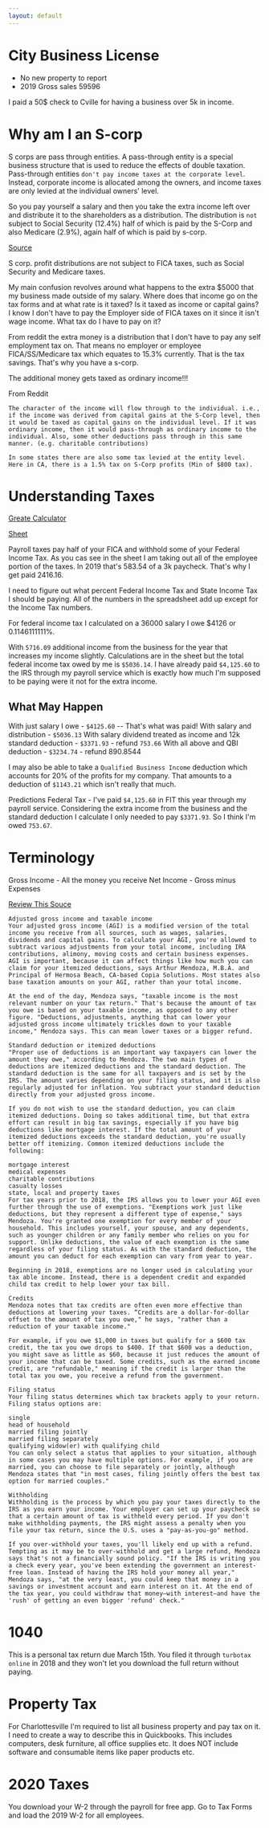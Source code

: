 ```yaml
---
layout: default
---
```


# City Business License

- No new property to report
- 2019 Gross sales 59596

I paid a 50$ check to Cville for having a business over 5k in income.

# Why am I an S-corp

S corps are pass through entities. A pass-through entity is a special business structure that is used to reduce the effects of double taxation. Pass-through entities `don't pay income taxes at the corporate level`. Instead, corporate income is allocated among the owners, and income taxes are only levied at the individual owners' level.

So you pay yourself a salary and then you take the extra income left over and distribute it to the shareholders as a distribution. The distribution is `not` subject to Social Security (12.4%) half of which is paid by the S-Corp and also Medicare (2.9%), again half of which is paid by s-corp.

[Source](https://smallbusiness.chron.com/distribute-net-profits-before-years-end-s-corp-46678.html)

 S corp. profit distributions are not subject to FICA taxes, such as Social Security and Medicare taxes.

 My main confusion revolves around what happens to the extra $5000 that my business made outside of my salary. Where does that income go on the tax forms and at what rate is it taxed? Is it taxed as income or capital gains? I know I don't have to pay the Employer side of FICA taxes on it since it isn't wage income. What tax do I have to pay on it?

 From reddit the extra money is a distribution that I don't have to pay any self employment tax on. That means no employer or employee FICA/SS/Medicare tax which equates to 15.3% currently. That is the tax savings. That's why you have a s-corp.

The additional money gets taxed as ordinary income!!!

From Reddit
```
The character of the income will flow through to the individual. i.e., if the income was derived from capital gains at the S-Corp level, then it would be taxed as capital gains on the individual level. If it was ordinary income, then it would pass-through as ordinary income to the individual. Also, some other deductions pass through in this same manner. (e.g. charitable contributions)

In some states there are also some tax levied at the entity level. Here in CA, there is a 1.5% tax on S-Corp profits (Min of $800 tax).
```


# Understanding Taxes

[Greate Calculator](https://smartasset.com/taxes/virginia-tax-calculator#kOGRPggoft)

[Sheet](https://docs.google.com/spreadsheets/d/1cspVK9429DcN_pkbJ7Ml--_MS66LGWs-k9d6zIPWtdk/edit#gid=0)

Payroll taxes pay half of your FICA and withhold some of your Federal Income Tax. As you cas see in the sheet I am taking out all of the employee portion of the taxes. In 2019 that's 583.54 of a 3k paycheck. That's why I get paid 2416.16.

I need to figure out what percent Federal Income Tax and State Income Tax I should be paying. All of the numbers in the spreadsheet add up except for the Income Tax numbers.

For federal income tax I calculated on a 36000 salary I owe $4126 or 0.1146111111%.

With `5716.09` additional income from the business for the year that increases my income slightly. Calculations are in the sheet but the total federal income tax owed by me is `$5036.14`. I have already paid  `$4,125.60` to the IRS through my payroll service which is exactly how much I'm supposed to be paying were it not for the extra income.

What May Happen
----

With just salary I owe - `$4125.60` -- That's what was paid!
With salary and distribution - `$5036.13`
With salary dividend treated as income and 12k standard deduction - `$3371.93` - refund `753.66`
With all above and QBI deduction - `$3234.74` - refund 890.8544

I may also be able to take a `Qualified Business Income` deduction which accounts for 20% of the profits for my company. That amounts to a deduction of `$1143.21` which isn't really that much.

Predictions
Federal Tax - I've paid  `$4,125.60` in FIT this year through my payroll service. Considering the extra income from the business and the standard deduction I calculate I only needed to pay `$3371.93`. So I think I'm owed `753.67`.

# Terminology

Gross Income - All the money you receive
Net Income - Gross minus Expenses


[Review This Souce](https://turbotax.intuit.com/tax-tips/tax-planning-and-checklists/8-tax-terms-you-should-know/L6wZxHl0q)

```
Adjusted gross income and taxable income
Your adjusted gross income (AGI) is a modified version of the total income you receive from all sources, such as wages, salaries, dividends and capital gains. To calculate your AGI, you're allowed to subtract various adjustments from your total income, including IRA contributions, alimony, moving costs and certain business expenses. AGI is important, because it can affect things like how much you can claim for your itemized deductions, says Arthur Mendoza, M.B.A. and Principal of Hermosa Beach, CA-based Copia Solutions. Most states also base taxation amounts on your AGI, rather than your total income.

At the end of the day, Mendoza says, "taxable income is the most relevant number on your tax return." That's because the amount of tax you owe is based on your taxable income, as opposed to any other figure. "Deductions, adjustments, anything that can lower your adjusted gross income ultimately trickles down to your taxable income," Mendoza says. This can mean lower taxes or a bigger refund.

Standard deduction or itemized deductions
"Proper use of deductions is an important way taxpayers can lower the amount they owe," according to Mendoza. The two main types of deductions are itemized deductions and the standard deduction. The standard deduction is the same for all taxpayers and is set by the IRS. The amount varies depending on your filing status, and it is also regularly adjusted for inflation. You subtract your standard deduction directly from your adjusted gross income.

If you do not wish to use the standard deduction, you can claim itemized deductions. Doing so takes additional time, but that extra effort can result in big tax savings, especially if you have big deductions like mortgage interest. If the total amount of your itemized deductions exceeds the standard deduction, you're usually better off itemizing. Common itemized deductions include the following:

mortgage interest
medical expenses
charitable contributions
casualty losses
state, local and property taxes
For tax years prior to 2018, the IRS allows you to lower your AGI even further through the use of exemptions. "Exemptions work just like deductions, but they represent a different type of expense," says Mendoza. You're granted one exemption for every member of your household. This includes yourself, your spouse, and any dependents, such as younger children or any family member who relies on you for support. Unlike deductions, the value of each exemption is the same regardless of your filing status. As with the standard deduction, the amount you can deduct for each exemption can vary from year to year.

Beginning in 2018, exemptions are no longer used in calculating your tax able income. Instead, there is a dependent credit and expanded child tax credit to help lower your tax bill.

Credits
Mendoza notes that tax credits are often even more effective than deductions at lowering your taxes. “Credits are a dollar-for-dollar offset to the amount of tax you owe," he says, "rather than a reduction of your taxable income."

For example, if you owe $1,000 in taxes but qualify for a $600 tax credit, the tax you owe drops to $400. If that $600 was a deduction, you might save as little as $60, because it just reduces the amount of your income that can be taxed. Some credits, such as the earned income credit, are "refundable," meaning if the credit is larger than the total tax you owe, you receive a refund from the government.

Filing status
Your filing status determines which tax brackets apply to your return. Filing status options are:

single
head of household
married filing jointly
married filing separately
qualifying widow(er) with qualifying child
You can only select a status that applies to your situation, although in some cases you may have multiple options. For example, if you are married, you can choose to file separately or jointly, although Mendoza states that "in most cases, filing jointly offers the best tax option for married couples."

Withholding
Withholding is the process by which you pay your taxes directly to the IRS as you earn your income. Your employer can set up your paycheck so that a certain amount of tax is withheld every period. If you don't make withholding payments, the IRS might assess a penalty when you file your tax return, since the U.S. uses a "pay-as-you-go" method.

If you over-withhold your taxes, you'll likely end up with a refund. Tempting as it may be to over-withhold and get a large refund, Mendoza says that's not a financially sound policy. "If the IRS is writing you a check every year, you've been extending the government an interest-free loan. Instead of having the IRS hold your money all year," Mendoza says, "at the very least, you could keep that money in a savings or investment account and earn interest on it. At the end of the tax year, you could withdraw that money—with interest—and have the 'rush' of getting an even bigger 'refund' check."
```

# 1040

This is a personal tax return due March 15th. You filed it through `turbotax online` in 2018 and they won't let you download the full return without paying.

# Property Tax

For Charlottesville I'm required to list all business property and pay tax on it. I need to create a way to describe this in Quickbooks. This includes computers, desk furniture, all office supplies etc. It does NOT include software and consumable items like paper products etc.

# 2020 Taxes

You download your W-2 through the payroll for free app. Go to Tax Forms and load the 2019 W-2 for all employees.
